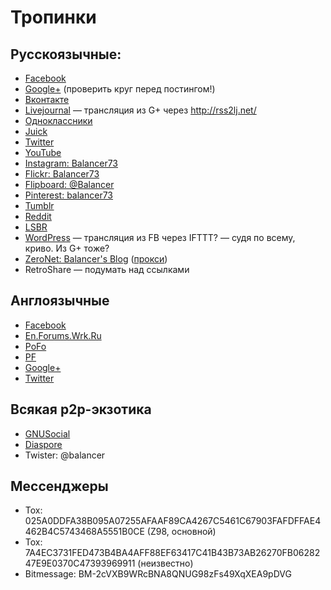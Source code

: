 # Тропинки

## Русскоязычные:

- [Facebook](https://vk.com/balancer)
- [Google+](https://plus.google.com/113730597040634449637) (проверить круг перед постингом!)
- [Вконтакте](https://vk.com/balancer)
- [Livejournal](http://bal.livejournal.com/) — трансляция из G+ через http://rss2lj.net/
- [Одноклассники](https://ok.ru/profile/22648499178)
- [Juick](http://juick.com/Balancer/)
- [Twitter](https://twitter.com/balancer73)
- [YouTube](https://www.youtube.com/channel/UCNtclu0DvBOkjbVYhZZUcdA)
- [Instagram: Balancer73](https://www.instagram.com/balancer73/)
- [Flickr: Balancer73](https://www.flickr.com/photos/39045986@N08/)
- [Flipboard: @Balancer](https://flipboard.com/@Balancer)
- [Pinterest: balancer73](https://ru.pinterest.com/balancer73/)
- [Tumblr](http://balancer73.tumblr.com/)
- [Reddit](https://www.reddit.com/user/Balancer73/)
- [LSBR](http://ls.balancer.ru/profile/Balancer/created/topics/)
- [WordPress](https://balancer73.wordpress.com/) — трансляция из FB через IFTTT? — судя по всему, криво. Из G+ тоже?
- [ZeroNet: Balancer's Blog](http://127.0.0.1:43110/1MaQ4W5D6G52TpBfPACU9k9QcB1DxvHZ5v/) ([прокси](https://proxy.zeronet.a0z.ru/1MaQ4W5D6G52TpBfPACU9k9QcB1DxvHZ5v/))
- RetroShare — подумать над ссылками

## Англоязычные

- [Facebook](https://www.facebook.com/roman.karshiev.9)
- [En.Forums.Wrk.Ru](http://en.forums.wrk.ru/)
- [PoFo](https://www.politicsforum.org/forum/viewtopic.php?f=41&t=166620&start=60)
- [PF](http://www.politicalforum.com/other-off-topic-chat/412256-russia-photos-without-politics-14.html)
- [Google+](https://plus.google.com/111205326799667468448)
- [Twitter](https://twitter.com/Balancer_eng)

## Всякая p2p-экзотика

- [GNUSocial](https://quitter.no/balancer)
- [Diaspore](https://pod.geraspora.de/people/575cb460f8be013213e44860008dbc6c)
- Twister: @balancer

## Мессенджеры

- Tox: 025A0DDFA38B095A07255AFAAF89CA4267C5461C67903FAFDFFAE4462B4C5743468A5551B0CE  (Z98, основной)
- Tox: 7A4EC3731FED473B4BA4AFF88EF63417C41B43B73AB26270FB0628247E9E0370C47393969911 (неизвестно)
- Bitmessage: BM-2cVXB9WRcBNA8QNUG98zFs49XqXEA9pDVG
